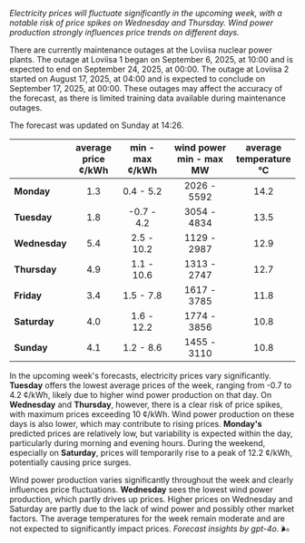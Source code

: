 *Electricity prices will fluctuate significantly in the upcoming week, with a notable risk of price spikes on Wednesday and Thursday. Wind power production strongly influences price trends on different days.*

There are currently maintenance outages at the Loviisa nuclear power plants. The outage at Loviisa 1 began on September 6, 2025, at 10:00 and is expected to end on September 24, 2025, at 00:00. The outage at Loviisa 2 started on August 17, 2025, at 04:00 and is expected to conclude on September 17, 2025, at 00:00. These outages may affect the accuracy of the forecast, as there is limited training data available during maintenance outages.

The forecast was updated on Sunday at 14:26.

|             | average<br>price<br>¢/kWh | min - max<br>¢/kWh | wind power<br>min - max<br>MW | average<br>temperature<br>°C |
|:-------------|:----------------:|:----------------:|:-------------:|:-------------:|
| **Monday** | 1.3 | 0.4 - 5.2 | 2026 - 5592 | 14.2 |
| **Tuesday**   | 1.8 | -0.7 - 4.2 | 3054 - 4834 | 13.5 |
| **Wednesday** | 5.4 | 2.5 - 10.2 | 1129 - 2987 | 12.9 |
| **Thursday**   | 4.9 | 1.1 - 10.6 | 1313 - 2747 | 12.7 |
| **Friday** | 3.4 | 1.5 - 7.8 | 1617 - 3785 | 11.8 |
| **Saturday**  | 4.0 | 1.6 - 12.2 | 1774 - 3856 | 10.8 |
| **Sunday** | 4.1 | 1.2 - 8.6 | 1455 - 3110 | 10.8 |

In the upcoming week's forecasts, electricity prices vary significantly. **Tuesday** offers the lowest average prices of the week, ranging from -0.7 to 4.2 ¢/kWh, likely due to higher wind power production on that day. On **Wednesday** and **Thursday**, however, there is a clear risk of price spikes, with maximum prices exceeding 10 ¢/kWh. Wind power production on these days is also lower, which may contribute to rising prices. **Monday's** predicted prices are relatively low, but variability is expected within the day, particularly during morning and evening hours. During the weekend, especially on **Saturday**, prices will temporarily rise to a peak of 12.2 ¢/kWh, potentially causing price surges.

Wind power production varies significantly throughout the week and clearly influences price fluctuations. **Wednesday** sees the lowest wind power production, which partly drives up prices. Higher prices on Wednesday and Saturday are partly due to the lack of wind power and possibly other market factors. The average temperatures for the week remain moderate and are not expected to significantly impact prices. *Forecast insights by gpt-4o.* 🌬️
